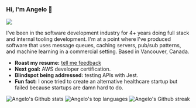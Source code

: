### Hi, I'm Angelo 👋

<!--
**noxolica/noxolica** is a ✨ _special_ ✨ repository because its `README.md` (this file) appears on your GitHub profile.

Here are some ideas to get you started:

- 🔭 I’m currently working on ...
- 🌱 I’m currently learning ...
- 👯 I’m looking to collaborate on ...
- 🤔 I’m looking for help with ...
- 💬 Ask me about ...
- 📫 How to reach me: ...
- 😄 Pronouns: ...
- ⚡ Fun fact: ...
-->

![](https://komarev.com/ghpvc/?username=noxolica&color=green)

I've been in the software development industry for 4+ years doing full stack and internal tooling development. I'm at a point where I've produced software that uses message queues, caching servers, pub/sub patterns, and machine learning in a commercial setting. Based in Vancouver, Canada.

<!-- BLOG-POST-LIST:START -->
<!-- BLOG-POST-LIST:END -->

- **Roast my resume:** [tell me feedback](https://flowcv.io/resume/feedback/dAVvUzcKnpPT)
- **Next goal:** AWS developer certification.
- **Blindspot being addressed:** testing APIs with Jest.
- **Fun fact:** I once tried to create an alternative healthcare startup but failed because startups are damn hard to do.

![Angelo's Github stats](https://github-readme-stats.vercel.app/api?username=noxolica&show_icons=true&theme=radical)
![Angelo's top languages](https://github-readme-stats.vercel.app/api/top-langs/?username=noxolica&layout=compact&theme=radical)
![Angelo's Github streak](https://github-readme-streak-stats.herokuapp.com/?user=noxolica)
